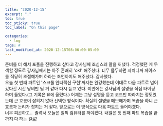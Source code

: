 ```yaml
---
title: "2020-12-15"
excerpt: "."
toc: true
toc_sticky: true
toc_label: "On this page"

categories:
  - log
tags: #
last_modified_at: 2020-12-15T08:06:00-05:00
---
```


준비를 더 해서 포폴을 진행하고 싶다고 강사님께 조심스레 말을 꺼냈다. 걱정했던 게 무색할 정도로 강사님께서는 아주 흔쾌히 'ok!' 해주셨다. 너무 몰두하면 지치니까 페이스를 적당히 조절해가며 하라는 조언까지도 해주셨다. 감사했다.
<br />
오늘 첫 번째 파트인 '스크롤 인터랙션 구현'까지는 완강했는데 이대로 다음 파트로 넘어갔다간 시간 낭비만 될 거 같아 다시 듣고 있다. 이번에는 강사님의 설명을 직접 타이핑 하며 들었다.(그 기록은 til에 올렸다.) 어제는 그냥 설명을 듣고 코드만 따라치는 정도였는데 큰 흐름이 잡히지 않아 선택한 방식이다. 확실히 설명을 메모해가며 복습을 하니 큰 흐름과 논리가 잡히는 거 같다. 앞으로는 이 방식으로 다음 파트도 들어야겠다.
<br />
너무 피곤하고... 졸려서 오늘은 일찍 컴퓨터를 꺼야겠다. 내일은 첫 번째 파트 복습을 끝까지 다 하는 걸로!
